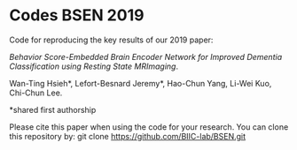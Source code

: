 # Codes BSEN 2019
Code for reproducing the key results of our 2019 paper:

*Behavior Score-Embedded Brain Encoder Network for Improved Dementia Classification using Resting State MRImaging*.

Wan-Ting Hsieh*, Lefort-Besnard Jeremy*, Hao-Chun Yang, Li-Wei Kuo, Chi-Chun Lee.

*shared first authorship 

Please cite this paper when using the code for your research.
You can clone this repository by:
git clone https://github.com/BIIC-lab/BSEN.git
